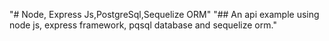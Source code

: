 "# Node, Express Js,PostgreSql,Sequelize ORM"
"## An api example using node js, express framework, pqsql database and sequelize orm." 
